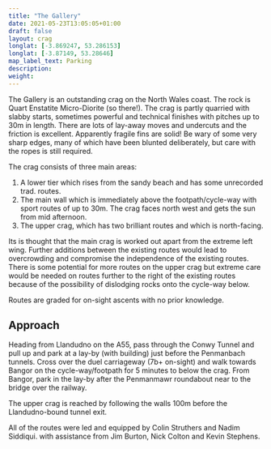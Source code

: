 ```yaml
---
title: "The Gallery"
date: 2021-05-23T13:05:05+01:00
draft: false
layout: crag
longlat: [-3.869247, 53.286153]
longlat: [-3.87149, 53.28646]
map_label_text: Parking
description:
weight:
---
```


The Gallery is an outstanding crag on the North Wales coast. The rock is Quart Enstatite Micro-Diorite (so there!). The crag is partly quarried with slabby starts, sometimes powerful and technical finishes with pitches up to 30m in length. There are lots of lay-away moves and undercuts and the friction is excellent. Apparently fragile fins are solid! Be wary of some very sharp edges, many of which have been blunted deliberately, but care with the ropes is still required.

The crag consists of three main areas:

1. A lower tier which rises from the sandy beach and has some unrecorded trad. routes.
2. The main wall which is immediately above the footpath/cycle-way with sport routes of up to 30m. The crag faces north west and gets the sun from mid afternoon.
3. The upper crag, which has two brilliant routes and which is north-facing.

Its is thought that the main crag is worked out apart from the extreme left wing. Further additions between the existing routes would lead to overcrowding and compromise the independence of the existing routes. There is some potential for more routes on the upper crag but extreme care would be needed on routes further to the right of the existing routes because of the possibility of dislodging rocks onto the cycle-way below.

Routes are graded for on-sight ascents with no prior knowledge.

## Approach

Heading from Llandudno on the A55, pass through the Conwy Tunnel and pull up and park at a lay-by (with building) just before the Penmanbach tunnels. Cross over the duel carriageway (7b+ on-sight) and walk towards Bangor on the cycle-way/footpath for 5 minutes to below the crag. From Bangor, park in the lay-by after the Penmanmawr roundabout near to the bridge over the railway.

The upper crag is reached by following the walls 100m before the Llandudno-bound tunnel exit.

All of the routes were led and equipped by Colin Struthers and Nadim Siddiqui. with assistance from Jim Burton, Nick Colton and Kevin Stephens.